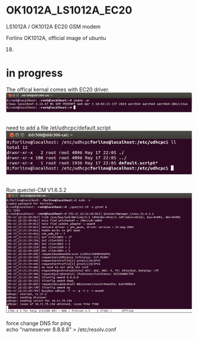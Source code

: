 # OK1012A_LS1012A_EC20
LS1012A / OK1012A EC20  GSM modem


Forlinx OK1012A, official image of ubuntu 

18.
# in progress
The offical kernal comes with EC20 driver.
<br>
![pic](pic/ls1012_a.png)<br>
<br>

need to add a file
/et/udhcpc/default.script
<br>
![pic](pic/udhcpc_ls1012.png)<br>
<br>

Run quectel-CM V1.6.3.2
<br>
![pic](pic/ls1012c.png)<br>
<br>
force change DNS for ping<br>
echo "nameserver 8.8.8.8" > /etc/resolv.conf<br>
